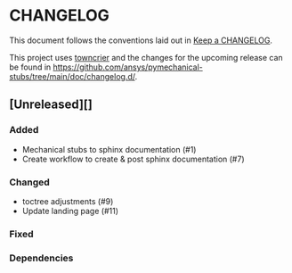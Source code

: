 # CHANGELOG

This document follows the conventions laid out in [Keep a CHANGELOG](https://keepachangelog.com/en/1.0.0).

This project uses [towncrier](https://towncrier.readthedocs.io/) and the changes for the upcoming release can be found in <https://github.com/ansys/pymechanical-stubs/tree/main/doc/changelog.d/>.

<!-- towncrier release notes start -->

## [Unreleased][]

### Added

- Mechanical stubs to sphinx documentation (#1)
- Create workflow to create & post sphinx documentation (#7)

### Changed

- toctree adjustments (#9)
- Update landing page (#11)

### Fixed

### Dependencies
